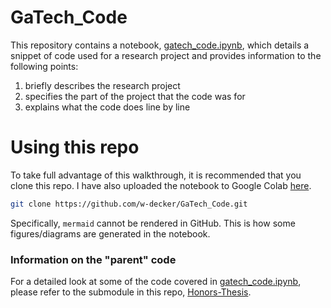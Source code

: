 # GaTech_Code

This repository contains a notebook, [gatech_code.ipynb](/gatech_code.ipynb), which details a snippet of code used for a research project and provides information to the following points:

1. briefly describes the research project
2. specifies the part of the project that the code was for
3. explains what the code does line by line

# Using this repo

To take full advantage of this walkthrough, it is recommended that you clone this repo. I have also uploaded the notebook to Google Colab [here](https://colab.research.google.com/github/w-decker/GaTech_Code/blob/main/gatech_code.ipynb).

```bash
git clone https://github.com/w-decker/GaTech_Code.git
```

Specifically, `mermaid` cannot be rendered in GitHub. This is how some figures/diagrams are generated in the notebook.

### Information on the "parent" code

For a detailed look at some of the code covered in [gatech_code.ipynb](/gatech_code.ipynb), please refer to the submodule in this repo, [Honors-Thesis](/Honors-Thesis/README.md).

